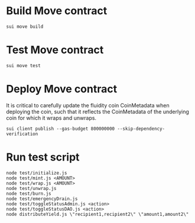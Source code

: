 # Build Move contract

```shell
sui move build
```

# Test Move contract

```shell
sui move test
```

# Deploy Move contract

It is critical to carefully update the fluidity coin CoinMetadata when deploying the coin, such that it reflects the CoinMetadata of the underlying coin for which it wraps and unwraps.

```shell
sui client publish --gas-budget 800000000 --skip-dependency-verification
```

# Run test script

```shell
node test/initialize.js
node test/mint.js <AMOUNT>
node test/wrap.js <AMOUNT>
node test/unwrap.js
node test/burn.js
node test/emergencyDrain.js
node test/toggleStatusAdmin.js <action>
node test/toggleStatusDAO.js <action>
node distributeYield.js \"recipient1,recipient2\" \"amount1,amount2\"
```
